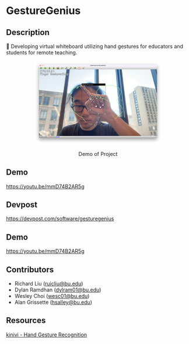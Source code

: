# **GestureGenius**

## Description
👋 Developing virtual whiteboard utilizing hand gestures for educators and students for remote teaching.

<p align="center">
<img src="./images/demo.png" width="70%">
</p>
<p align="center">
Demo of Project
</p>

## Demo
https://youtu.be/mmD74B2AR5g

## Devpost
https://devpost.com/software/gesturegenius

## Demo
https://youtu.be/mmD74B2AR5g

## Contributors
- Richard Liu (ruicliu@bu.edu)
- Dylan Ramdhan (dylram01@bu.edu)
- Wesley Choi (wesc01@bu.edu)
- Alan Grissette (hsalley@bu.edu)

## Resources
[kinivi - Hand Gesture Recognition](https://github.com/kinivi/hand-gesture-recognition-mediapipe/tree/main)
